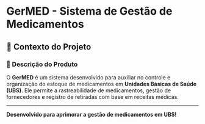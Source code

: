 # GerMED - Sistema de Gestão de Medicamentos

## 📌 Contexto do Projeto

### 📝 Descrição do Produto
O **GerMED** é um sistema desenvolvido para auxiliar no controle e organização do estoque de medicamentos em **Unidades Básicas de Saúde (UBS)**. Ele permite a rastreabilidade de medicamentos, gestão de fornecedores e registro de retiradas com base em receitas médicas.

---

 **Desenvolvido para aprimorar a gestão de medicamentos em UBS!** 
